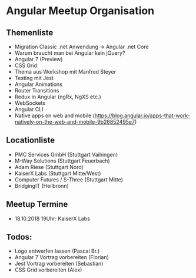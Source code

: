 # Angular Meetup Organisation

## Themenliste
- Migration Classic .net Anwendung -> Angular .net Core
- Warum braucht man bei Angular kein jQuery?
- Angular 7 (Preview)
- CSS Grid
- Thema aus Workshop mit Manfred Steyer
- Testing mit Jest
- Angular Animations
- Router Transitions
- Redux in Angular (ngRx, NgXS etc.)
- WebSockets
- Angular CLI
- Native apps on web and mobile (https://blog.angular.io/apps-that-work-natively-on-the-web-and-mobile-9b26852495e7)

## Locationliste
- PMC Services GmbH (Stuttgart Vaihingen)
- M-Way Solutions (Stuttgart Feuerbach)
- Adam Riese (Stuttgart Nord)
- KaiserX Labs (Stuttgart Mitte/West)
- Computer Futures / S-Three (Stuttgart Mitte)
- BridgingIT (Heilbronn)

## Meetup Termine
- 18.10.2018 19Uhr: KaiserX Labs

## Todos:
- Logo entwerfen lassen (Pascal Br.)
- Angular 7 Vortrag vorbereiten (Florian)
- Jest Vortrag vorbereiten (Sebastian)
- CSS Grid vorbereiten (Alex)
